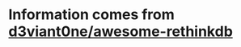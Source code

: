 # Information comes from [d3viant0ne/awesome-rethinkdb](https://github.com/d3viant0ne/awesome-rethinkdb)

